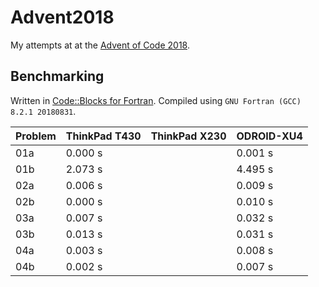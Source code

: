 # Advent2018
My attempts at at the [Advent of Code 2018](https://adventofcode.com/2018).

## Benchmarking

Written in [Code::Blocks for Fortran](http://http://cbfortran.sourceforge.net/).
Compiled using `GNU Fortran (GCC) 8.2.1 20180831`.

| Problem | ThinkPad T430 | ThinkPad X230 | ODROID-XU4 |
|-|-|-|-|
| 01a | 0.000 s | | 0.001 s |
| 01b | 2.073 s | | 4.495 s |
| 02a | 0.006 s | | 0.009 s |
| 02b | 0.000 s | | 0.010 s |
| 03a | 0.007 s | | 0.032 s |
| 03b | 0.013 s | | 0.031 s |
| 04a | 0.003 s | | 0.008 s |
| 04b | 0.002 s | | 0.007 s |
